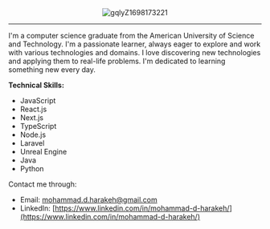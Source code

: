 <div align="center">
    <img src="https://github.com/MohammadHarakeh/MohammadHarakeh/assets/92041867/57235385-e01e-4773-83b6-e5dd3ed28a3a" alt="gqlyZ1698173221">
</div>


---

I'm a computer science graduate from the American University of Science and Technology. I'm a passionate learner, always eager to explore and work with various technologies and domains. I love discovering new technologies and applying them to real-life problems. I'm dedicated to learning something new every day.

**Technical Skills:**

- JavaScript
- React.js
- Next.js
- TypeScript
- Node.js
- Laravel
- Unreal Engine
- Java
- Python

Contact me through:
- Email: [mohammad.d.harakeh@gmail.com](mailto:mohammad.d.harakeh@gmail.com)
- LinkedIn: [https://www.linkedin.com/in/mohammad-d-harakeh/](https://www.linkedin.com/in/mohammad-d-harakeh/)


<!--
**MohammadHarakeh/MohammadHarakeh** is a ✨ _special_ ✨ repository because its `README.md` (this file) appears on your GitHub profile.

Here are some ideas to get you started:

- 🔭 I’m currently working on ...![Uploading gqlyZ1698173221.png…]()

- 🌱 I’m currently learning ...
- 👯 I’m looking to collaborate on ...
- 🤔 I’m looking for help with ...
- 💬 Ask me about ...
- 📫 How to reach me: ...
- 😄 Pronouns: ...
- ⚡ Fun fact: ...
-->
